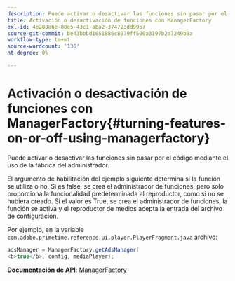 ```yaml
---
description: Puede activar o desactivar las funciones sin pasar por el código mediante el uso de la fábrica del administrador.
title: Activación o desactivación de funciones con ManagerFactory
exl-id: 4e288a6e-80e5-43c1-aba2-374723dd9957
source-git-commit: be43bbbd1051886c8979ff590a3197b2a7249b6a
workflow-type: tm+mt
source-wordcount: '136'
ht-degree: 0%

---
```


# Activación o desactivación de funciones con ManagerFactory{#turning-features-on-or-off-using-managerfactory}

Puede activar o desactivar las funciones sin pasar por el código mediante el uso de la fábrica del administrador.

El argumento de habilitación del ejemplo siguiente determina si la función se utiliza o no. Si es false, se crea el administrador de funciones, pero solo proporciona la funcionalidad predeterminada al reproductor, como si no se hubiera creado. Si el valor es True, se crea el administrador de funciones, la función se activa y el reproductor de medios acepta la entrada del archivo de configuración.

Por ejemplo, en la variable `com.adobe.primetime.reference.ui.player.PlayerFragment.java` archivo:

```java
adsManager = ManagerFactory.getAdsManager( 
<b>true</b>, config, mediaPlayer);
```

**Documentación de API**: [ManagerFactory](https://help.adobe.com/en_US/primetime/api/reference_implementation/android/javadoc/com/adobe/primetime/reference/manager/ManagerFactory.html)
